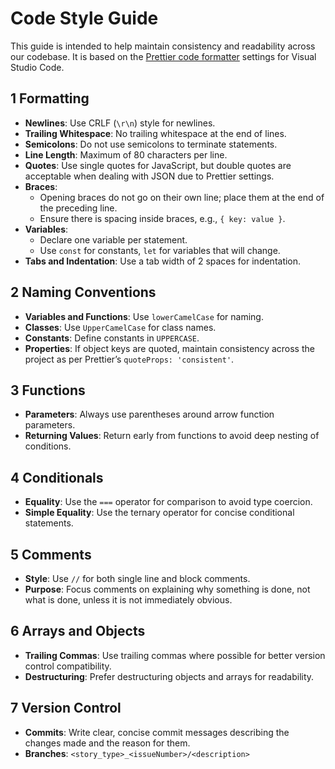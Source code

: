 # Code Style Guide

This guide is intended to help maintain consistency and readability across our codebase. It is based on the [Prettier code formatter](https://prettier.io/) settings for Visual Studio Code.

## 1 Formatting

- **Newlines**: Use CRLF (`\r\n`) style for newlines.
- **Trailing Whitespace**: No trailing whitespace at the end of lines.
- **Semicolons**: Do not use semicolons to terminate statements.
- **Line Length**: Maximum of 80 characters per line.
- **Quotes**: Use single quotes for JavaScript, but double quotes are acceptable when dealing with JSON due to Prettier settings.
- **Braces**:
  - Opening braces do not go on their own line; place them at the end of the preceding line.
  - Ensure there is spacing inside braces, e.g., `{ key: value }`.
- **Variables**:
  - Declare one variable per statement.
  - Use `const` for constants, `let` for variables that will change.
- **Tabs and Indentation**: Use a tab width of 2 spaces for indentation.

## 2 Naming Conventions

- **Variables and Functions**: Use `lowerCamelCase` for naming.
- **Classes**: Use `UpperCamelCase` for class names.
- **Constants**: Define constants in `UPPERCASE`.
- **Properties**: If object keys are quoted, maintain consistency across the project as per Prettier’s `quoteProps: 'consistent'`.

## 3 Functions

- **Parameters**: Always use parentheses around arrow function parameters.
- **Returning Values**: Return early from functions to avoid deep nesting of conditions.

## 4 Conditionals

- **Equality**: Use the `===` operator for comparison to avoid type coercion.
- **Simple Equality**: Use the ternary operator for concise conditional statements.

## 5 Comments

- **Style**: Use `//` for both single line and block comments.
- **Purpose**: Focus comments on explaining why something is done, not what is done, unless it is not immediately obvious.

## 6 Arrays and Objects

- **Trailing Commas**: Use trailing commas where possible for better version control compatibility.
- **Destructuring**: Prefer destructuring objects and arrays for readability.

## 7 Version Control

- **Commits**: Write clear, concise commit messages describing the changes made and the reason for them.
- **Branches**: `<story_type>_<issueNumber>/<description>`
